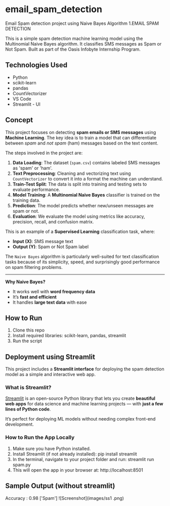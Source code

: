 # email_spam_detection
Email Spam detection project using Naive Bayes Algorithm
1.EMAIL SPAM DETECTION

This is a simple spam detection machine learning model using the Multinomial Naive Bayes algorithm. It classifies SMS messages as Spam or Not Spam. Built as part of the Oasis Infobyte Internship Program.

## Technologies Used
- Python
- scikit-learn
- pandas
- CountVectorizer
- VS Code
- Streamlit - UI

## Concept

This project focuses on detecting **spam emails or SMS messages** using **Machine Learning**. The key idea is to train a model that can differentiate between *spam* and *not spam* (ham) messages based on the text content.

The steps involved in the project are:

1. **Data Loading**: The dataset (`spam.csv`) contains labeled SMS messages as 'spam' or 'ham'.
2. **Text Preprocessing**: Cleaning and vectorizing text using `CountVectorizer` to convert it into a format the machine can understand.
3. **Train-Test Split**: The data is split into training and testing sets to evaluate performance.
4. **Model Training**: A **Multinomial Naive Bayes** classifier is trained on the training data.
5. **Prediction**: The model predicts whether new/unseen messages are spam or not.
6. **Evaluation**: We evaluate the model using metrics like accuracy, precision, recall, and confusion matrix.

This is an example of a **Supervised Learning** classification task, where:
- **Input (X)**: SMS message text
- **Output (Y)**: Spam or Not Spam label

The `Naive Bayes` algorithm is particularly well-suited for text classification tasks because of its simplicity, speed, and surprisingly good performance on spam filtering problems.

---

**Why Naive Bayes?**  
- It works well with **word frequency data**
- It’s **fast and efficient**
- It handles **large text data** with ease

  
## How to Run
1. Clone this repo
2. Install required libraries: scikit-learn, pandas, streamlit
3. Run the script

## Deployment using Streamlit

This project includes a **Streamlit interface** for deploying the spam detection model as a simple and interactive web app.

### What is Streamlit?

[Streamlit](https://streamlit.io) is an open-source Python library that lets you create **beautiful web apps** for data science and machine learning projects — with **just a few lines of Python code**.

It’s perfect for deploying ML models without needing complex front-end development.



### How to Run the App Locally

1. Make sure you have Python installed.
2. Install Streamlit (if not already installed): pip install streamlit
3. In the terminal, navigate to your project folder and run: streamlit run spam.py
4. This will open the app in your browser at: http://localhost:8501

## Sample Output (without streamlit)
Accuracy : 0.98
['Spam']
![Screenshot](images/ss1
.png)
